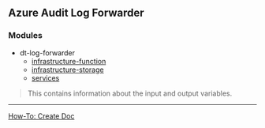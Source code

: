 ## Azure Audit Log Forwarder

### Modules
- dt-log-forwarder
  - [infrastructure-function](modules/infrastructure/function/readme.md)
  - [infrastructure-storage](modules/infrastructure/storage-blob/readme.md)
  - [services](modules/services/readme.md)

> This contains information about the input and output variables.

---
[How-To: Create Doc](_doc/documentation.md)
